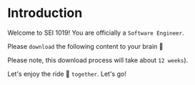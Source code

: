 # Introduction

Welcome to SEI 1019! You are officially a `Software Engineer`. 

Please `download` the following content to your brain 🧠

Please note, this download process will take about `12 weeks`\).

Let's enjoy the ride 🎢 `together`. Let's go!

